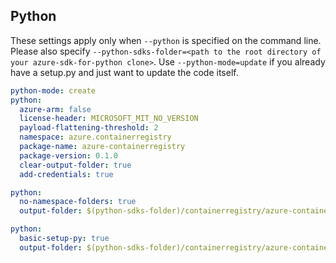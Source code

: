 ## Python

These settings apply only when `--python` is specified on the command line.
Please also specify `--python-sdks-folder=<path to the root directory of your azure-sdk-for-python clone>`.
Use `--python-mode=update` if you already have a setup.py and just want to update the code itself.

``` yaml $(python)
python-mode: create
python:
  azure-arm: false
  license-header: MICROSOFT_MIT_NO_VERSION
  payload-flattening-threshold: 2
  namespace: azure.containerregistry
  package-name: azure-containerregistry
  package-version: 0.1.0
  clear-output-folder: true
  add-credentials: true
```
``` yaml $(python) && $(python-mode) == 'update'
python:
  no-namespace-folders: true
  output-folder: $(python-sdks-folder)/containerregistry/azure-containerregistry/azure/containerregistry
```
``` yaml $(python) && $(python-mode) == 'create'
python:
  basic-setup-py: true
  output-folder: $(python-sdks-folder)/containerregistry/azure-containerregistry
```